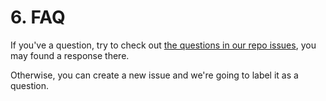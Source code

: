 # 6. FAQ

If you've a question, try to check out [the questions in our repo issues](https://github.com/ARCANEDEV/Localization/issues?q=is%3Aissue+label%3Aquestion), you may found a response there.

Otherwise, you can create a new issue and we're going to label it as a question.
